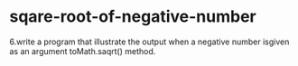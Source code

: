 # sqare-root-of-negative-number
6.write a program that illustrate the output when a negative number isgiven as an argument toMath.saqrt() method.
